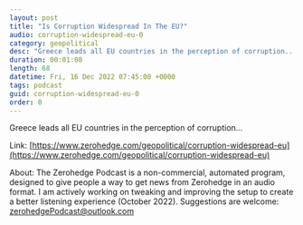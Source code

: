 ```yaml
---
layout: post
title: "Is Corruption Widespread In The EU?"
audio: corruption-widespread-eu-0
category: geopolitical
desc: "Greece leads all EU countries in the perception of corruption..."
duration: 00:01:08
length: 68
datetime: Fri, 16 Dec 2022 07:45:00 +0000
tags: podcast
guid: corruption-widespread-eu-0
order: 0
---
```

Greece leads all EU countries in the perception of corruption...

Link: [https://www.zerohedge.com/geopolitical/corruption-widespread-eu](https://www.zerohedge.com/geopolitical/corruption-widespread-eu)

About: The Zerohedge Podcast is a non-commercial, automated program, designed to give people a way to get news from Zerohedge in an audio format.  I am actively working on tweaking and improving the setup to create a better listening experience (October 2022).  Suggestions are welcome: [zerohedgePodcast@outlook.com](mailto:zerohedgePodcast@outlook.com)